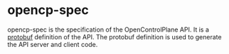 # opencp-spec
opencp-spec is the specification of the OpenControlPlane API. It is a [protobuf](https://developers.google.com/protocol-buffers/) definition of the API. The protobuf definition is used to generate the API server and client code.
